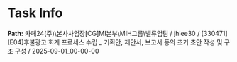 # Task Info

**Path:** 카페24(주)\본사사업장\[CG]MI본부\MIH그룹\밸류업팀 / jhlee30 / [330471] [E04]후불광고 회계 프로세스 수립 _ 기획안, 제안서, 보고서 등의 초기 초안 작성 및 구조 구성 / 2025-09-01_00-00-00

